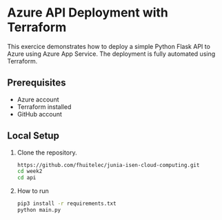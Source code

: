 # Azure API Deployment with Terraform

This exercice demonstrates how to deploy a simple Python Flask API to Azure using Azure App Service. 
The deployment is fully automated using Terraform.

## Prerequisites

- Azure account
- Terraform installed
- GitHub account

## Local Setup

1. Clone the repository.
   ```bash
   https://github.com/fhuitelec/junia-isen-cloud-computing.git
   cd week2
   cd api

2. How to run 
   ```bash 
   pip3 install -r requirements.txt
   python main.py
   
